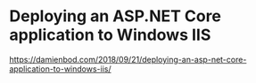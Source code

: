 # Deploying an ASP.NET Core application to Windows IIS

https://damienbod.com/2018/09/21/deploying-an-asp-net-core-application-to-windows-iis/
